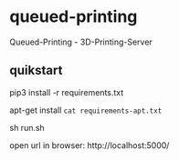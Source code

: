 # queued-printing
Queued-Printing - 3D-Printing-Server



## quikstart
pip3 install -r requirements.txt

apt-get install `cat requirements-apt.txt`

sh run.sh

open url in browser: http://localhost:5000/
